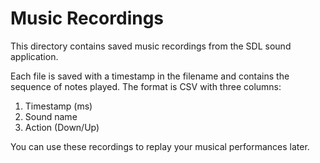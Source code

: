 # Music Recordings

This directory contains saved music recordings from the SDL sound application.

Each file is saved with a timestamp in the filename and contains the sequence of notes played.
The format is CSV with three columns:
1. Timestamp (ms)
2. Sound name
3. Action (Down/Up)

You can use these recordings to replay your musical performances later.
